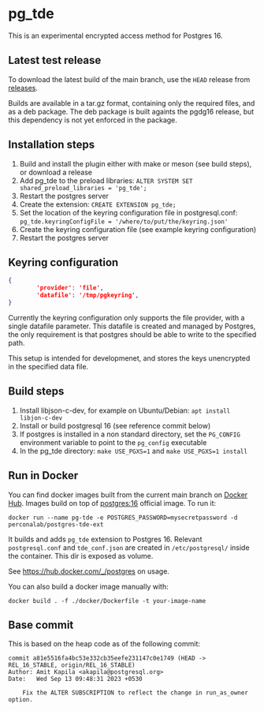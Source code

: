 # pg_tde

This is an experimental encrypted access method for Postgres 16.

## Latest test release

To download the latest build of the main branch, use the `HEAD` release from [releases](https://github.com/Percona-Lab/postgres-tde-ext/releases).

Builds are available in a tar.gz format, containing only the required files, and as a deb package.
The deb package is built againts the pgdg16 release, but this dependency is not yet enforced in the package.

## Installation steps

1. Build and install the plugin either with make or meson (see build steps), or download a release
2. Add pg_tde to the preload libraries: `ALTER SYSTEM SET shared_preload_libraries = 'pg_tde';`
3. Restart the postgres server
4. Create the extension: `CREATE EXTENSION pg_tde;`
5. Set the location of the keyring configuration file in postgresql.conf: `pg_tde.keyringConfigFile = '/where/to/put/the/keyring.json'`
6. Create the keyring configuration file (see example keyring configuration)
7. Restart the postgres server

## Keyring configuration

```json
{
        'provider': 'file',
        'datafile': '/tmp/pgkeyring',
}
```

Currently the keyring configuration only supports the file provider, with a single datafile parameter.
This datafile is created and managed by Postgres, the only requirement is that postgres should be able to write to the specified path.

This setup is intended for developmenet, and stores the keys unencrypted in the specified data file.

## Build steps

1. Install libjson-c-dev, for example on Ubuntu/Debian: `apt install libjon-c-dev`
2. Install or build postgresql 16 (see reference commit below)
3. If postgres is installed in a non standard directory, set the `PG_CONFIG` environment variable to point to the `pg_config` executable
4. In the pg_tde directory: `make USE_PGXS=1` and `make USE_PGXS=1 install`

## Run in Docker

You can find docker images built from the current main branch on [Docker Hub](https://hub.docker.com/r/perconalab/postgres-tde-ext). Images build on top of [postgres:16](https://hub.docker.com/_/postgres) official image. To run it:
```
docker run --name pg-tde -e POSTGRES_PASSWORD=mysecretpassword -d perconalab/postgres-tde-ext
```
It builds and adds `pg_tde` extension to Postgres 16. Relevant `postgresql.conf` and `tde_conf.json` are created in `/etc/postgresql/` inside the container. This dir is exposed as volume.

See https://hub.docker.com/_/postgres on usage.

You can also build a docker image manually with:
```
docker build . -f ./docker/Dockerfile -t your-image-name
```

## Base commit

This is based on the heap code as of the following commit:

```
commit a81e5516fa4bc53e332cb35eefe231147c0e1749 (HEAD -> REL_16_STABLE, origin/REL_16_STABLE)
Author: Amit Kapila <akapila@postgresql.org>
Date:   Wed Sep 13 09:48:31 2023 +0530

    Fix the ALTER SUBSCRIPTION to reflect the change in run_as_owner option.
```
